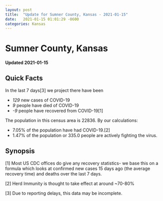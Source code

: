 ```yaml
---
layout: post
title:  "Update for Sumner County, Kansas - 2021-01-15"
date:   2021-01-15 01:01:29 -0600
categories: Kansas
---
```


# Sumner County, Kansas
#### Updated 2021-01-15

## Quick Facts

In the last 7 days[3] we project there have been
- *129* new cases of COVID-19
- *9* people have died of COVID-19
- *-9* people have recovered from COVID-19[1]

The population in this census area is 22836. By our calculations:
- 7.05% of the population have had COVID-19.[2]
- 1.47% of the population or 335.0 people are actively fighting the virus.

## Synopsis




[1] Most US CDC offices do give any recovery statistics- we base this on a formula which looks at confirmed new cases
15 days ago (the average recovery time) and deaths over the last 7 days.

[2] Herd Immunity is thought to take effect at around ~70-80%

[3] Due to reporting delays, this data may be incomplete.
 
    